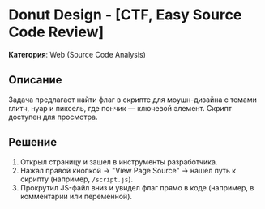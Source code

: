 # Donut Design - [CTF, Easy Source Code Review]
**Категория**: Web (Source Code Analysis)

## Описание
Задача предлагает найти флаг в скрипте для моушн-дизайна с темами глитч, нуар и пиксель, где пончик — ключевой элемент. Скрипт доступен для просмотра.

## Решение
1. Открыл страницу и зашел в инструменты разработчика.
2. Нажал правой кнопкой → "View Page Source" → нашел путь к скрипту (например, `/script.js`).
3. Прокрутил JS-файл вниз и увидел флаг прямо в коде (например, в комментарии или переменной).

